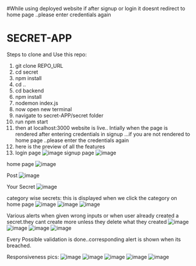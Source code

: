#While using deployed website if after signup or login it doesnt redirect to home page ..please enter credentials again

# SECRET-APP

Steps to clone and Use this repo:
1. git clone REPO_URL
2. cd secret
3. npm install
4. cd ..
5. cd backend
6. npm install
7. nodemon index.js
8. now open new terminal
9. navigate to secret-APP/secret folder
10. run npm start
11. then at localhost:3000 website is live..
    Intially when the page is rendered after entering credentials in signup ...if you are not rendered to home page ..please enter the credentials again
12. here is the preview of all the features
13. login page
   ![image](https://github.com/rithwhickpraharsha/Secret-APP/assets/92135998/c56cbf08-6ee7-4fe2-bce2-48fecf2f7ee3)
 signup page
![image](https://github.com/rithwhickpraharsha/Secret-APP/assets/92135998/a1d84252-6580-4852-bf03-92382b21d2e2)

 home page
 ![image](https://github.com/rithwhickpraharsha/Secret-APP/assets/92135998/6a70ac55-daaf-402f-8298-fb35abc44b55)

 Post
  ![image](https://github.com/rithwhickpraharsha/Secret-APP/assets/92135998/35487861-dd29-4355-92d3-afd1da34fdd9)

 Your Secret
![image](https://github.com/rithwhickpraharsha/Secret-APP/assets/92135998/777e01da-c005-4f03-b156-7387c466e233)


  category wise secrets:
  this is displayed when we click the category on home page
 ![image](https://github.com/rithwhickpraharsha/Secret-APP/assets/92135998/ccf81dbb-ca66-40a9-9722-11faa6345ce2)
![image](https://github.com/rithwhickpraharsha/Secret-APP/assets/92135998/cac67b25-6f25-4e4b-b11c-4a10f885ec77)
![image](https://github.com/rithwhickpraharsha/Secret-APP/assets/92135998/5060ff9d-b49b-4161-a889-ca2a39b79da5)




Various alerts when given wrong inputs or when user already created a secret.they cant create more unless they delete what they created
![image](https://github.com/rithwhickpraharsha/Secret-APP/assets/92135998/3595c0c5-2de3-444a-8682-b86af7394ac7)
 ![image](https://github.com/rithwhickpraharsha/Secret-APP/assets/92135998/7799e22a-38ef-4a08-936e-dfa42d7c6685)
 ![image](https://github.com/rithwhickpraharsha/Secret-APP/assets/92135998/3b1ef359-3fb0-420b-a534-e38614faeebe)
 ![image](https://github.com/rithwhickpraharsha/Secret-APP/assets/92135998/8a881ede-4d71-4c71-ade3-0b5037921a1f)

 Every Possible validation is done..corresponding alert is shown when its breached.

 Responsiveness pics:
![image](https://github.com/rithwhickpraharsha/Secret-APP/assets/92135998/8100f757-f0e4-4349-ad66-3ee1be4666e4)
![image](https://github.com/rithwhickpraharsha/Secret-APP/assets/92135998/c88cc890-93d3-4999-bce2-fd36495d30b8)
![image](https://github.com/rithwhickpraharsha/Secret-APP/assets/92135998/51599434-926e-4208-8999-6dc38ac3501d)
![image](https://github.com/rithwhickpraharsha/Secret-APP/assets/92135998/4fdcf411-3404-4bc6-a95b-ed240784bd92)
![image](https://github.com/rithwhickpraharsha/Secret-APP/assets/92135998/3d4433ad-d4cf-43cd-a3dc-6c438ef3b42d)









